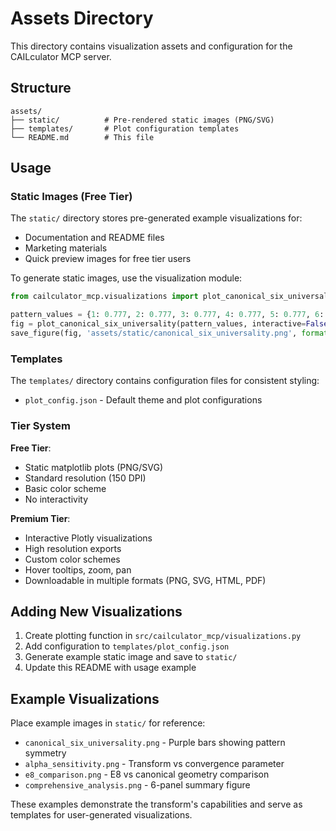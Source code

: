# Assets Directory

This directory contains visualization assets and configuration for the CAILculator MCP server.

## Structure

```
assets/
├── static/          # Pre-rendered static images (PNG/SVG)
├── templates/       # Plot configuration templates
└── README.md        # This file
```

## Usage

### Static Images (Free Tier)

The `static/` directory stores pre-generated example visualizations for:
- Documentation and README files
- Marketing materials
- Quick preview images for free tier users

To generate static images, use the visualization module:

```python
from cailculator_mcp.visualizations import plot_canonical_six_universality, save_figure

pattern_values = {1: 0.777, 2: 0.777, 3: 0.777, 4: 0.777, 5: 0.777, 6: 0.777}
fig = plot_canonical_six_universality(pattern_values, interactive=False)
save_figure(fig, 'assets/static/canonical_six_universality.png', format='png')
```

### Templates

The `templates/` directory contains configuration files for consistent styling:
- `plot_config.json` - Default theme and plot configurations

### Tier System

**Free Tier**:
- Static matplotlib plots (PNG/SVG)
- Standard resolution (150 DPI)
- Basic color scheme
- No interactivity

**Premium Tier**:
- Interactive Plotly visualizations
- High resolution exports
- Custom color schemes
- Hover tooltips, zoom, pan
- Downloadable in multiple formats (PNG, SVG, HTML, PDF)

## Adding New Visualizations

1. Create plotting function in `src/cailculator_mcp/visualizations.py`
2. Add configuration to `templates/plot_config.json`
3. Generate example static image and save to `static/`
4. Update this README with usage example

## Example Visualizations

Place example images in `static/` for reference:
- `canonical_six_universality.png` - Purple bars showing pattern symmetry
- `alpha_sensitivity.png` - Transform vs convergence parameter
- `e8_comparison.png` - E8 vs canonical geometry comparison
- `comprehensive_analysis.png` - 6-panel summary figure

These examples demonstrate the transform's capabilities and serve as templates for user-generated visualizations.
